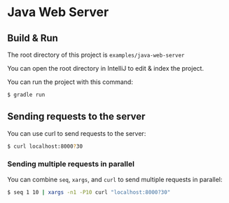 # Java Web Server

## Build & Run

The root directory of this project is `examples/java-web-server`

You can open the root directory in IntelliJ to edit & index the project.

You can run the project with this command: 

```zsh
$ gradle run
```

## Sending requests to the server

You can use curl to send requests to the server:

```zsh
$ curl localhost:8000?30
```

### Sending multiple requests in parallel

You can combine `seq`, `xargs`, and `curl` to send multiple requests in parallel:

```zsh
$ seq 1 10 | xargs -n1 -P10 curl "localhost:8000?30"
```